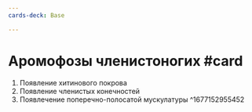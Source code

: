 ```yaml
---
cards-deck: Base

---
```


# Аромофозы членистоногих #card 
1. Появление хитинового покрова
2. Появление членистых конечностей
3. Появлечение поперечно-полосатой мускулатуры
^1677152955452
